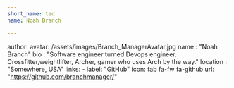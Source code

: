 ```yaml
---
short_name: ted
name: Noah Branch

---
```


author:
  avatar: /assets/images/Branch_ManagerAvatar.jpg
  name     : "Noah Branch"
  bio      : "Software engineer turned Devops engineer. Crossfitter,weightlifter, Archer, gamer who uses Arch by the way."
  location : "Somewhere, USA"
  links:
    - label: "GitHub"
      icon: fab fa-fw fa-github
      url: "https://github.com/branchmanager/"